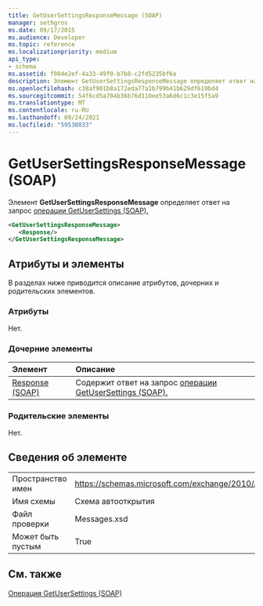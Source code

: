 ```yaml
---
title: GetUserSettingsResponseMessage (SOAP)
manager: sethgros
ms.date: 09/17/2015
ms.audience: Developer
ms.topic: reference
ms.localizationpriority: medium
api_type:
- schema
ms.assetid: f004e2ef-4a33-49f0-b7b8-c2fd5235bf6a
description: Элемент GetUserSettingsResponseMessage определяет ответ на запрос операции GetUserSettings (SOAP).
ms.openlocfilehash: c38af901b8a172eda77a1b799b41b629df619bd4
ms.sourcegitcommit: 54f6cd5a704b36b76d110ee53a6d6c1c3e15f5a9
ms.translationtype: MT
ms.contentlocale: ru-RU
ms.lasthandoff: 09/24/2021
ms.locfileid: "59538033"
---
```

# <a name="getusersettingsresponsemessage-soap"></a>GetUserSettingsResponseMessage (SOAP)

Элемент **GetUserSettingsResponseMessage** определяет ответ на запрос [операции GetUserSettings (SOAP).](getusersettings-operation-soap.md) 
  
```XML
<GetUserSettingsResponseMessage>
   <Response/>
</GetUserSettingsResponseMessage>
```

## <a name="attributes-and-elements"></a>Атрибуты и элементы

В разделах ниже приводится описание атрибутов, дочерних и родительских элементов.
  
### <a name="attributes"></a>Атрибуты

Нет.
  
### <a name="child-elements"></a>Дочерние элементы

|**Элемент**|**Описание**|
|:-----|:-----|
|[Response (SOAP)](response-soap.md) <br/> |Содержит ответ на запрос [операции GetUserSettings (SOAP).](getusersettings-operation-soap.md)  <br/> |
   
### <a name="parent-elements"></a>Родительские элементы

Нет.
  
## <a name="element-information"></a>Сведения об элементе

|||
|:-----|:-----|
|Пространство имен  <br/> |https://schemas.microsoft.com/exchange/2010/Autodiscover  <br/> |
|Имя схемы  <br/> |Схема автооткрытия  <br/> |
|Файл проверки  <br/> |Messages.xsd  <br/> |
|Может быть пустым  <br/> |True  <br/> |
   
## <a name="see-also"></a>См. также



[Операция GetUserSettings (SOAP)](getusersettings-operation-soap.md)

